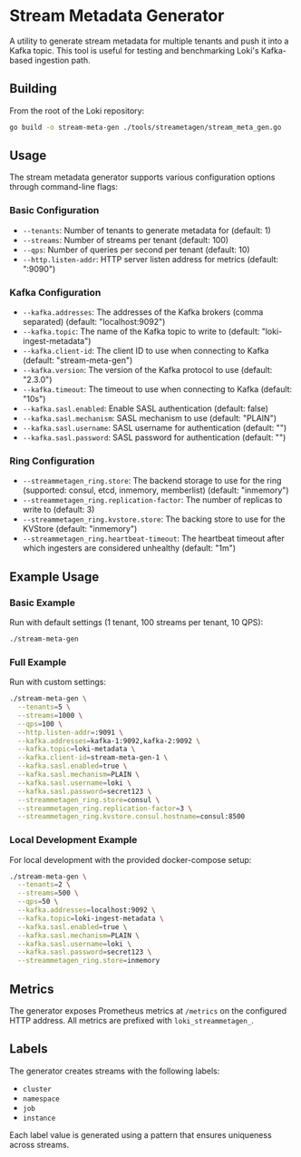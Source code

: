 # Stream Metadata Generator

A utility to generate stream metadata for multiple tenants and push it into a Kafka topic. This tool is useful for testing and benchmarking Loki's Kafka-based ingestion path.

## Building

From the root of the Loki repository:

```bash
go build -o stream-meta-gen ./tools/streametagen/stream_meta_gen.go
```

## Usage

The stream metadata generator supports various configuration options through command-line flags:

### Basic Configuration

- `--tenants`: Number of tenants to generate metadata for (default: 1)
- `--streams`: Number of streams per tenant (default: 100)
- `--qps`: Number of queries per second per tenant (default: 10)
- `--http.listen-addr`: HTTP server listen address for metrics (default: ":9090")

### Kafka Configuration

- `--kafka.addresses`: The addresses of the Kafka brokers (comma separated) (default: "localhost:9092")
- `--kafka.topic`: The name of the Kafka topic to write to (default: "loki-ingest-metadata")
- `--kafka.client-id`: The client ID to use when connecting to Kafka (default: "stream-meta-gen")
- `--kafka.version`: The version of the Kafka protocol to use (default: "2.3.0")
- `--kafka.timeout`: The timeout to use when connecting to Kafka (default: "10s")
- `--kafka.sasl.enabled`: Enable SASL authentication (default: false)
- `--kafka.sasl.mechanism`: SASL mechanism to use (default: "PLAIN")
- `--kafka.sasl.username`: SASL username for authentication (default: "")
- `--kafka.sasl.password`: SASL password for authentication (default: "")

### Ring Configuration

- `--streammetagen_ring.store`: The backend storage to use for the ring (supported: consul, etcd, inmemory, memberlist) (default: "inmemory")
- `--streammetagen_ring.replication-factor`: The number of replicas to write to (default: 3)
- `--streammetagen_ring.kvstore.store`: The backing store to use for the KVStore (default: "inmemory")
- `--streammetagen_ring.heartbeat-timeout`: The heartbeat timeout after which ingesters are considered unhealthy (default: "1m")

## Example Usage

### Basic Example

Run with default settings (1 tenant, 100 streams per tenant, 10 QPS):

```bash
./stream-meta-gen
```

### Full Example

Run with custom settings:

```bash
./stream-meta-gen \
  --tenants=5 \
  --streams=1000 \
  --qps=100 \
  --http.listen-addr=:9091 \
  --kafka.addresses=kafka-1:9092,kafka-2:9092 \
  --kafka.topic=loki-metadata \
  --kafka.client-id=stream-meta-gen-1 \
  --kafka.sasl.enabled=true \
  --kafka.sasl.mechanism=PLAIN \
  --kafka.sasl.username=loki \
  --kafka.sasl.password=secret123 \
  --streammetagen_ring.store=consul \
  --streammetagen_ring.replication-factor=3 \
  --streammetagen_ring.kvstore.consul.hostname=consul:8500
```

### Local Development Example

For local development with the provided docker-compose setup:

```bash
./stream-meta-gen \
  --tenants=2 \
  --streams=500 \
  --qps=50 \
  --kafka.addresses=localhost:9092 \
  --kafka.topic=loki-ingest-metadata \
  --kafka.sasl.enabled=true \
  --kafka.sasl.mechanism=PLAIN \
  --kafka.sasl.username=loki \
  --kafka.sasl.password=secret123 \
  --streammetagen_ring.store=inmemory
```

## Metrics

The generator exposes Prometheus metrics at `/metrics` on the configured HTTP address. All metrics are prefixed with `loki_streammetagen_`.

## Labels

The generator creates streams with the following labels:
- `cluster`
- `namespace`
- `job`
- `instance`

Each label value is generated using a pattern that ensures uniqueness across streams. 